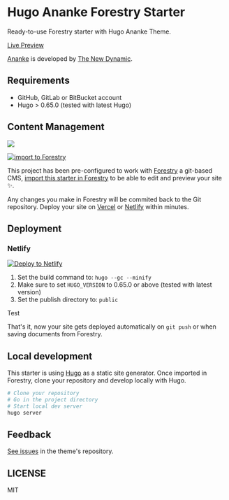 # Hugo Ananke Forestry Starter

Ready-to-use Forestry starter with Hugo Ananke Theme.

[Live Preview](https://gohugo-ananke-theme-demo.netlify.app/)

[Ananke](https://github.com/theNewDynamic/gohugo-theme-ananke) is developed by [The New Dynamic](https://www.thenewdynamic.com/).

## Requirements

- GitHub, GitLab or BitBucket account
- Hugo > 0.65.0 (tested with latest Hugo)

## Content Management

![](static/images/ananke-forestry.jpg)

[![import to Forestry](https://assets.forestry.io/import-to-forestryK.svg)](https://app.forestry.io/quick-start?repo=forestryio/hugo-ananke-forestry&engine=hugo&version=0.81.0)

This project has been pre-configured to work with [Forestry](https://forestry.io) a git-based CMS, [import this starter in Forestry](https://app.forestry.io/quick-start?repo=forestryio/hugo-ananke-forestry&engine=hugo&version=0.81.0) to be able to edit and preview your site ✨.

Any changes you make in Forestry will be commited back to the Git repository. Deploy your site on [Vercel](#vercel) or [Netlify](#netlify) within minutes.

## Deployment

### Netlify

[![Deploy to Netlify](https://www.netlify.com/img/deploy/button.svg)](https://app.netlify.com/start/deploy?repository=https://github.com/forestryio/hugo-ananke-forestry)

1. Set the build command to: `hugo --gc --minify`
1. Make sure to set `HUGO_VERSION` to 0.65.0 or above (tested with latest version)
1. Set the publish directory to: `public`

Test

That's it, now your site gets deployed automatically on `git push` or when saving documents from Forestry.

## Local development

This starter is using [Hugo](https://gohugo.io) as a static site generator.
Once imported in Forestry, clone your repository and develop locally with Hugo.

```bash
# Clone your repository
# Go in the project directory
# Start local dev server
hugo server
```

## Feedback

[See issues](https://github.com/theNewDynamic/gohugo-theme-ananke/issues) in the theme's repository.

## LICENSE

MIT
